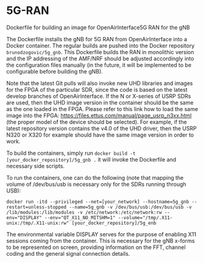 # 5G-RAN

Dockerfile for building an image for OpenAirInterface5G RAN for the gNB

The Dockerfile installs the gNB for 5G RAN from OpenAirInterface into a Docker container. The regular builds are pushed into the Docker repository ```brunodzogovic/5g_gnb```. This Dockerfile builds the RAN in monolithic version and the IP addressing of the AMF/NRF should be adjusted accordingly into the configuration files manually (in the future, it will be implemented to be configurable before building the gNB). 

Note that the latest Git pulls will also invoke new UHD libraries and images for the FPGA of the particular SDR, since the code is based on the latest develop branches of OpenAirInterface. If the N or X-series of USRP SDRs are used, then the UHD image version in the container should be the same as the one loaded in the FPGA. Please refer to this link how to load the same image into the FPGA: https://files.ettus.com/manual/page_usrp_n3xx.html (the proper model of the device should be selected). For example, if the latest repository version contains the v4.0 of the UHD driver, then the USRP N320 or X320 for example should have the same image version in order to work.

To build the containers, simply run ```docker build -t [your_docker_repository]/5g_gnb .``` it will invoke the Dockerfile and necessary side scripts.

To run the containers, one can do the following (note that mapping the volume of /dev/bus/usb is necessary only for the SDRs running through USB): 

```
docker run -itd --privileged --net=[your_network] --hostname=5g_gnb --restart=unless-stopped --name=5g_gnb -v /dev/bus/usb:/dev/bus/usb -v /lib/modules:/lib/modules -v /etc/network:/etc/network:rw --env="DISPLAY" --env="QT_X11_NO_MITSHM=1" --volume="/tmp/.X11-unix:/tmp/.X11-unix:rw" [your_docker_repository]/5g_enb
```

The environmental variable DISPLAY serves for the purpose of enabling X11 sessions coming from the container. This is necessary for the gNB x-forms to be represented on screen, providing information on the FFT, channel coding and the general signal connection details. 
